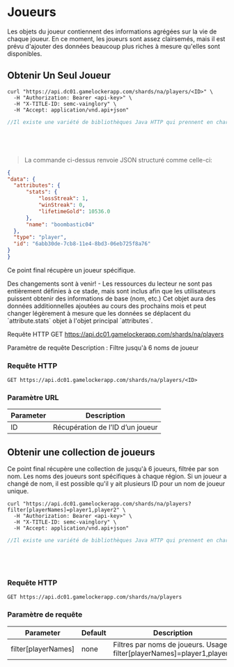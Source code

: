 # Joueurs 

Les objets du joueur contiennent des informations agrégées sur la vie de chaque joueur. En ce moment, les joueurs sont assez clairsemés, mais il est prévu d'ajouter des données beaucoup plus riches à mesure qu'elles sont disponibles.

## Obtenir Un Seul Joueur

```shell
curl "https://api.dc01.gamelockerapp.com/shards/na/players/<ID>" \
  -H "Authorization: Bearer <api-key>" \
  -H "X-TITLE-ID: semc-vainglory" \
  -H "Accept: application/vnd.api+json"
```

```java
//Il existe une variété de bibliothèques Java HTTP qui prennent en charge les paramètres d'URL
```

```python
```

```ruby
```

```javascript
```

```go
```

> La commande ci-dessus renvoie JSON structuré comme celle-ci:

```json
{
"data": {
  "attributes": {
      "stats": {
          "lossStreak": 1,
          "winStreak": 0,
          "lifetimeGold": 10536.0
      },
      "name": "boombastic04"
  },
  "type": "player",
  "id": "6abb30de-7cb8-11e4-8bd3-06eb725f8a76"
}
}
```

Ce point final récupère un joueur spécifique.

<aside class="notice">
 Des changements sont à venir! - Les ressources du lecteur ne sont pas entièrement définies à ce stade, mais sont inclus afin que les utilisateurs puissent obtenir des informations de base (nom, etc.) Cet objet aura des données additionnelles ajoutées au cours des prochains mois et peut changer légèrement à mesure que les données se déplacent du `attribute.stats` objet à l'objet principal `attributes`.
</aside>





Requête HTTP
GET https://api.dc01.gamelockerapp.com/shards/na/players

Paramètre de requête
Description :
Filtre jusqu'à 6 noms de joueur 

### Requête HTTP

`GET https://api.dc01.gamelockerapp.com/shards/na/players/<ID>`


### Paramètre URL

Parameter | Description
--------- | -----------
ID | Récupération de l’ID d’un joueur


## Obtenir une collection de joueurs

Ce point final récupère une collection de jusqu'à 6 joueurs, filtrée par son nom. Les noms des joueurs sont spécifiques à chaque région. Si un joueur a changé de nom, il est possible qu'il y ait plusieurs ID pour un nom de joueur unique.

```shell
curl "https://api.dc01.gamelockerapp.com/shards/na/players?filter[playerNames]=player1,player2" \
  -H "Authorization: Bearer <api-key>" \
  -H "X-TITLE-ID: semc-vainglory" \
  -H "Accept: application/vnd.api+json"
```

```java
//Il existe une variété de bibliothèques Java HTTP qui prennent en charge les paramètres de requête.
```

```python
```

```ruby
```

```javascript
```

```go
```

### Requête HTTP

`GET https://api.dc01.gamelockerapp.com/shards/na/players`

### Paramètre de requête


Parameter | Default | Description
--------- | ------- | -----------
filter[playerNames] | none | Filtres par noms de joueurs. Usage: filter[playerNames]=player1,player2
